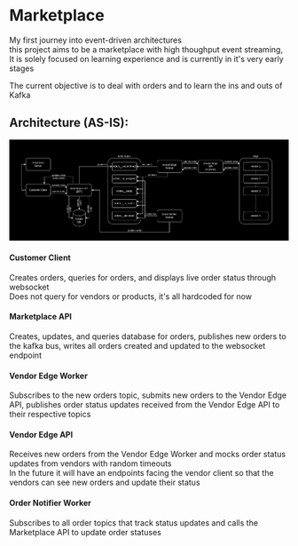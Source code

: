 # Marketplace

<p>
My first journey into event-driven architectures<br>
this project aims to be a marketplace with high thoughput event streaming,<br>
It is solely focused on learning experience and is currently in it's very early stages<br>
</p>

<p>
The current objective is to deal with orders and to learn the ins and outs of Kafka<br>
</p>

## Architecture (AS-IS):

<img src="public/architecture_asis.png" alt="architecture">

#### Customer Client

<p>
Creates orders, queries for orders, and displays live order status through websocket<br>
Does not query for vendors or products, it's all hardcoded for now<br>
</p>

#### Marketplace API

<p>
Creates, updates, and queries database for orders, publishes new orders to the kafka bus, writes all orders created and updated to the websocket endpoint<br>
</p>

#### Vendor Edge Worker

<p>
Subscribes to the new orders topic, submits new orders to the Vendor Edge API, publishes order status updates received from the Vendor Edge API to their respective topics<br>
</p>

#### Vendor Edge API

<p>
Receives new orders from the Vendor Edge Worker and mocks order status updates from vendors with random timeouts<br>
In the future it will have an endpoints facing the vendor client so that the vendors can see new orders and update their status<br>
</p>

#### Order Notifier Worker

<p>
Subscribes to all order topics that track status updates and calls the Marketplace API to update order statuses<br>
</p>
